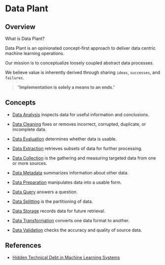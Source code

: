# Data Plant

## Overview

What is Data Plant?

Data Plant is an opinionated concept-first approach to deliver data centric machine learning operations.

Our mission is to conceptualize loosely coupled abstract data processes. 

We believe value is inherently derived through sharing `ideas`, `successes`, and `failures`.

> "**Implementation is solely a means to an ends**."

## Concepts

* [Data Analysis](data-analysis) inspects data for useful information and conclusions.


* [Data Cleaning](data-cleaning) fixes or removes incorrect, corrupted, duplicate, or incomplete data.


* [Data Evaluation](data-evaluation) determines whether data is usable.


* [Data Extraction](data-extraction) retrieves subsets of data for further processing.


* [Data Collection](data-collection) is the gathering and measuring targeted data from one or more sources.


* [Data Metadata](data-metadata) summarizes information about other data.


* [Data Preparation](data-preparation) manipulates data into a usable form.


* [Data Query](data-query) answers a question. 


* [Data Splitting](data-splitting) is the partitioning of data.


* [Data Storage](data-storage) records data for future retrieval.


* [Data Transformation](data-transformation) converts one data format to another.


* [Data Validation](data-validation) checks the accuracy and quality of source data.

## References

* [Hidden Technical Debt in Machine Learning Systems](https://papers.nips.cc/paper/2015/file/86df7dcfd896fcaf2674f757a2463eba-Paper.pdf)